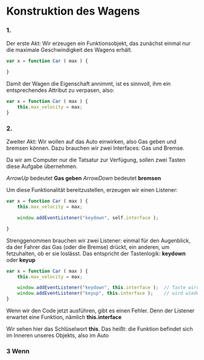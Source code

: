 # Konstruktion des Wagens


### 1.
Der erste Akt: Wir erzeugen ein Funktionsobjekt, das zunächst einmal nur die maximale Geschwindigkeit des Wagens erhält.


```javascript
var x = function Car ( max ) {

}
```

Damit der Wagen die Eigenschaft annimmt, ist es sinnvoll, ihm ein entsprechendes Attribut zu verpasen, also:

```javascript
var x = function Car ( max ) {
    this.max_velocity = max;
}
```

### 2.

Zweiter Akt: Wir wollen auf das Auto einwirken, also Gas geben und bremsen können. Dazu brauchen wir zwei Interfaces: Gas und Bremse. 

Da wir am Computer nur die Tatsatur zur Verfügung, sollen zwei Tasten diese Aufgabe übernehmen.

*ArrowUp* bedeutet **Gas geben**
*ArrowDown* bedeutet **bremsen**


Um diese Funktionalität bereitzustellen, erzeugen wir einen Listener:


```javascript
var x = function Car ( max ) {
    this.max_velocity = max;

    window.addEventListener("keydown", self.interface );

}
```

Strenggenommen brauchen wir zwei Listener: einmal für den Augenblick, da der Fahrer das Gas (oder die Bremse) drückt, ein anderen, um fetzuhalten, ob er sie loslässt. Das entspricht der Tastenlogik: **keydown** oder **keyup**


```javascript
var x = function Car ( max ) {
    this.max_velocity = max;

    window.addEventListener("keydown", this.interface );  // Taste wird gedrückz
    window.addEventListener("keyup", this.interface );    // wird wieder losgelassen
}
```

Wenn wir den Code jetzt ausführen, gibt es einen Fehler. Denn der Listener erwartet eine Funktion, nämlich **this.interface**

Wir sehen hier das Schlüselwort **this**. Das heißt: die Funktion befindet sich im Inneren unseres Objekts, also im Auto

### 3 Wenn 






